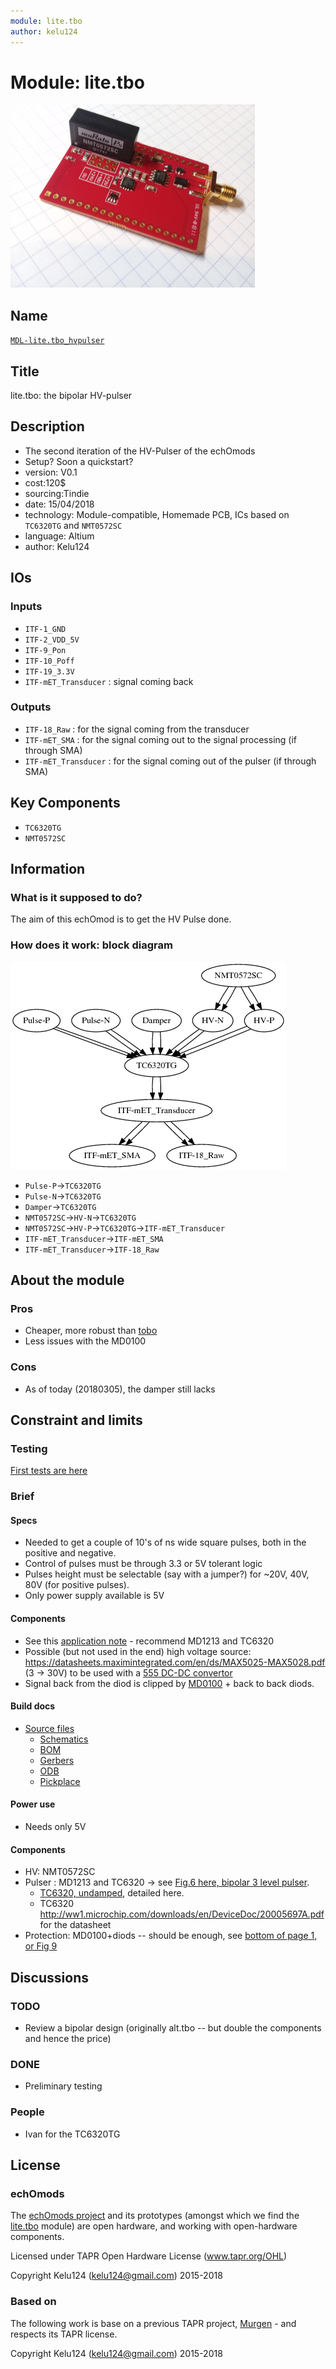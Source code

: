 ```yaml
---
module: lite.tbo
author: kelu124
---
```


# Module: lite.tbo

![](/lite.tbo/viewme.png)

## Name

[`MDL-lite.tbo_hvpulser`]()

## Title

lite.tbo: the bipolar HV-pulser

## Description

* The second iteration of the HV-Pulser of the echOmods
* Setup? Soon a quickstart?
* version: V0.1
* cost:120$
* sourcing:Tindie
* date: 15/04/2018
* technology: Module-compatible, Homemade PCB, ICs based on `TC6320TG` and `NMT0572SC`
* language: Altium
* author: Kelu124


## IOs

### Inputs

* `ITF-1_GND`
* `ITF-2_VDD_5V`
* `ITF-9_Pon` 
* `ITF-10_Poff` 
* `ITF-19_3.3V`
* `ITF-mET_Transducer` : signal coming back	

### Outputs

* `ITF-18_Raw`  : for the signal coming from the transducer
* `ITF-mET_SMA` : for the signal coming out to the signal processing (if through SMA)
* `ITF-mET_Transducer` : for the signal coming out of the pulser (if through SMA)

## Key Components

* `TC6320TG`
* `NMT0572SC`

## Information

### What is it supposed to do?

The aim of this echOmod is to get the HV Pulse done.

### How does it work: block diagram

![Block schema](/lite.tbo/source/blocks.png)

* `Pulse-P`->`TC6320TG`
* `Pulse-N`->`TC6320TG`
* `Damper`->`TC6320TG`
* `NMT0572SC`->`HV-N`->`TC6320TG`
* `NMT0572SC`->`HV-P`->`TC6320TG`->`ITF-mET_Transducer`
* `ITF-mET_Transducer`->`ITF-mET_SMA`
* `ITF-mET_Transducer`->`ITF-18_Raw`

## About the module

### Pros

* Cheaper, more robust than [tobo](/retired/tobo/)
* Less issues with the MD0100

### Cons

* As of today (20180305), the damper still lacks

## Constraint and limits

### Testing

[First tests are here ](/include/20180415a/Readme.md)

### Brief

#### Specs

* Needed to get a couple of 10's of ns wide square pulses, both in the positive and negative.
* Control of pulses must be through 3.3 or 5V tolerant logic
* Pulses height must be selectable (say with a jumper?) for ~20V, 40V, 80V (for positive pulses).
* Only power supply available is 5V

#### Components

* See this [application note](http://ww1.microchip.com/downloads/en/AppNotes/AN-H53.pdf) - recommend MD1213 and TC6320 
* Possible (but not used in the end) high voltage source: https://datasheets.maximintegrated.com/en/ds/MAX5025-MAX5028.pdf (3 -> 30V) to be used with a [555 DC-DC convertor](http://www.eleccircuit.com/the-many-dc-to-dc-converters-using-ic-555/)
* Signal back from the diod is clipped by [MD0100](http://ww1.microchip.com/downloads/en/DeviceDoc/MD0100.pdf) + back to back diods.  

#### Build docs

* [Source files](/lite.tbo/source/)
  * [Schematics](/lite.tbo/schematics.PDF)
  * [BOM](/lite.tbo/build/BOM.xls)
  * [Gerbers](/lite.tbo/build/Gerbers_10_03_2018.zip)
  * [ODB](/lite.tbo/build/odb.zip)
  * [Pickplace](/lite.tbo/build/PickPlace_10_03_2018.zip)

#### Power use

* Needs only 5V

#### Components

* HV: NMT0572SC
* Pulser : MD1213 and TC6320 -> see [Fig.6 here, bipolar 3 level pulser](http://ww1.microchip.com/downloads/en/AppNotes/AN-H53.pdf).
  * [TC6320, undamped](http://ww1.microchip.com/downloads/en/DeviceDoc/tc6320.pdf), detailed here. 
  * TC6320 http://ww1.microchip.com/downloads/en/DeviceDoc/20005697A.pdf for the datasheet
* Protection: MD0100+diods -- should be enough, see [bottom of page 1, or Fig 9](http://ww1.microchip.com/downloads/en/DeviceDoc/MD0100.pdf)

## Discussions

### TODO

* Review a bipolar design (originally alt.tbo -- but double the components and hence the price)

### DONE

* Preliminary testing

### People

* Ivan for the TC6320TG

## License

### echOmods 

The [echOmods project](https://github.com/kelu124/echomods) and its prototypes (amongst which we find the [lite.tbo](/lite.tbo/) module) are open hardware, and working with open-hardware components.

Licensed under TAPR Open Hardware License (www.tapr.org/OHL)

Copyright Kelu124 (kelu124@gmail.com) 2015-2018

### Based on 

The following work is base on a previous TAPR project, [Murgen](https://github.com/kelu124/murgen-dev-kit) - and respects its TAPR license.

Copyright Kelu124 (kelu124@gmail.com) 2015-2018

